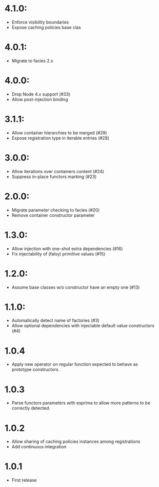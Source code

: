 # 4.1.0:
  - Enforce visibility boundaries
  - Expose caching policies base clas

# 4.0.1:
  - Migrate to facies 2.x

# 4.0.0:
  - Drop Node 4.x support (#33)
  - Allow post-injection binding

# 3.1.1:
  - Allow container hierarchies to be merged (#29)
  - Expose registration type in iterable entries (#28)

# 3.0.0:
  - Allow iterations over containers content (#24)
  - Suppress in-place functors marking (#23)

# 2.0.0:

  - Migrate parameter checking to facies (#20)
  - Remove container constructor parameter

# 1.3.0:

  - Allow injection with one-shot extra dependencies (#16)
  - Fix injectability of (falsy) primitive values (#15)

# 1.2.0:

  - Assume base classes w/o constructor have an empty one (#13)

# 1.1.0:

  - Automatically detect name of factories (#3)
  - Allow optional dependencies with injectable default value constructors (#4)

# 1.0.4

  - Apply new operator on regular function expected to behave as prototype
	 constructors.

# 1.0.3

  - Parse functors parameters with esprima to allow more patterns to be
	 correctly detected.

# 1.0.2

  - Allow sharing of caching policies instances among registrations
  - Add continuous integration

# 1.0.1

  - First release
